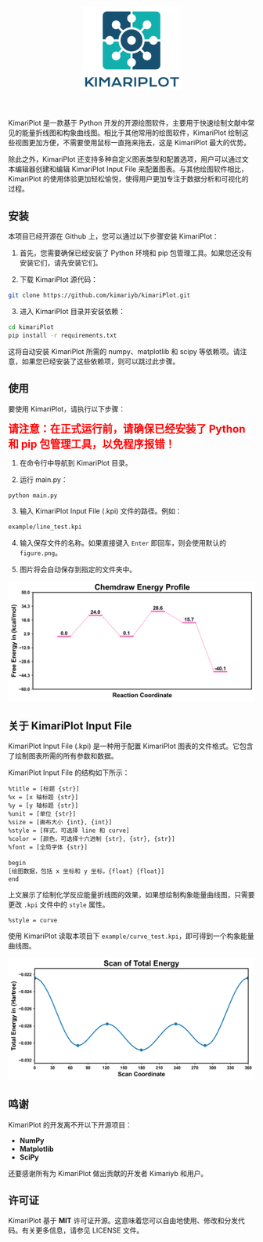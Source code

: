 <h1 align="center">
    <img src="figure/logo.png" width="200">
</h1><br>


KimariPlot 是一款基于 Python 开发的开源绘图软件，主要用于快速绘制文献中常见的能量折线图和构象曲线图。相比于其他常用的绘图软件，KimariPlot 绘制这些视图更加方便，不需要使用鼠标一直拖来拖去，这是 KimariPlot 最大的优势。

除此之外，KimariPlot 还支持多种自定义图表类型和配置选项，用户可以通过文本编辑器创建和编辑 KimariPlot Input File 来配置图表。与其他绘图软件相比，KimariPlot 的使用体验更加轻松愉悦，使得用户更加专注于数据分析和可视化的过程。

## 安装

本项目已经开源在 Github 上，您可以通过以下步骤安装 KimariPlot：

1. 首先，您需要确保已经安装了 Python 环境和 pip 包管理工具。如果您还没有安装它们，请先安装它们。

2. 下载 KimariPlot 源代码：

```bash
git clone https://github.com/kimariyb/kimariPlot.git
```

3. 进入 KimariPlot 目录并安装依赖：

```bash
cd kimariPlot
pip install -r requirements.txt
```

这将自动安装 KimariPlot 所需的 numpy、matplotlib 和 scipy 等依赖项。请注意，如果您已经安装了这些依赖项，则可以跳过此步骤。


## 使用

要使用 KimariPlot，请执行以下步骤：

<div><strong style="color:red; font-size:16pt;">请注意：在正式运行前，请确保已经安装了 Python 和 pip 包管理工具，以免程序报错！</strong></div>

1. 在命令行中导航到 KimariPlot 目录。

2. 运行 main.py：

```bash
python main.py
```

3. 输入 KimariPlot Input File (.kpi) 文件的路径。例如：

```bash
example/line_test.kpi
```

4. 输入保存文件的名称。如果直接键入 `Enter` 即回车，则会使用默认的 `figure.png`。

5. 图片将会自动保存到指定的文件夹中。


<img src="figure/line.png">

## 关于 KimariPlot Input File

KimariPlot Input File (.kpi) 是一种用于配置 KimariPlot 图表的文件格式。它包含了绘制图表所需的所有参数和数据。

KimariPlot Input File 的结构如下所示：

```basic
%title = [标题 {str}]
%x = [x 轴标题 {str}]
%y = [y 轴标题 {str}]
%unit = [单位 {str}]
%size = [画布大小 {int}, {int}]
%style = [样式，可选择 line 和 curve]
%color = [颜色，可选择十六进制 {str}, {str}, {str}]
%font = [全局字体 {str}]

begin
[绘图数据，包括 x 坐标和 y 坐标，{float} {float}]
end
```

上文展示了绘制化学反应能量折线图的效果，如果想绘制构象能量曲线图，只需要更改 `.kpi` 文件中的 `style` 属性。

```basic
%style = curve
```

使用 KimariPlot 读取本项目下 `example/curve_test.kpi`，即可得到一个构象能量曲线图。

<img src="/figure/curve.png">

## 鸣谢

KimariPlot 的开发离不开以下开源项目：

- **NumPy**
- **Matplotlib**
- **SciPy**

还要感谢所有为 KimariPlot 做出贡献的开发者 Kimariyb 和用户。

## 许可证

KimariPlot 基于 **MIT** 许可证开源。这意味着您可以自由地使用、修改和分发代码。有关更多信息，请参见 LICENSE 文件。